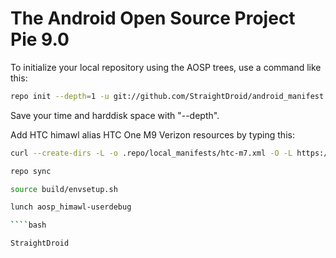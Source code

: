 The Android Open Source Project Pie 9.0
==============================================

To initialize your local repository using the AOSP trees, use a command like this:
````bash
repo init --depth=1 -u git://github.com/StraightDroid/android_manifest.git -b aosp-9.0
````
Save your time and harddisk space with "--depth".

Add HTC himawl  alias HTC One M9 Verizon resources by typing this:
````bash
curl --create-dirs -L -o .repo/local_manifests/htc-m7.xml -O -L https://raw.githubusercontent.com/StraightDroid/android_manifest/aosp-9.0/htc-himawl.xml

repo sync

source build/envsetup.sh

lunch aosp_himawl-userdebug

````bash

StraightDroid
